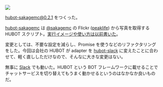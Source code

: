 ![](http://img.bouzuya.net/2014-06-24.png)

[hubot-sakagemc@0.2.1][bouzuya/hubot-sakagemc@0.2.1] をつくった。

[hubot-sakagemc][bouzuya/hubot-sakagemc] は [@sakagemc][] の Flickr ([peaklife][]) から写真を取得する HUBOT スクリプト。[実行イメージや使い方は以前書いた][2014-02-24]。

変更としては、不要な設定を減らし、Promise を使うなどのリファクタリングをした。今回は会社の HUBOT が adapter を [hubot-slack][tinyspeck/hubot-slack] に変えたことに合わせて、軽く直ししただけなので、そんなに大きな変更はない。

無事に [Slack][slack] でも動いた。HUBOT という BOT フレームワークに載せることでチャットサービスを切り替えてもうまく動かせるというのはなかなか良いものだ。

[slack]: https://slack.com/
[tinyspeck/hubot-slack]: https://github.com/tinyspeck/hubot-slack
[2014-02-24]: https://blog.bouzuya.net/2014/02/24/
[@sakagemc]: https://twitter.com/sakagemc
[peaklife]: http://peaklife.jp/
[bouzuya/hubot-sakagemc]: https://github.com/bouzuya/hubot-sakagemc
[bouzuya/hubot-sakagemc@0.2.1]: https://github.com/bouzuya/hubot-sakagemc/tree/0.2.1
